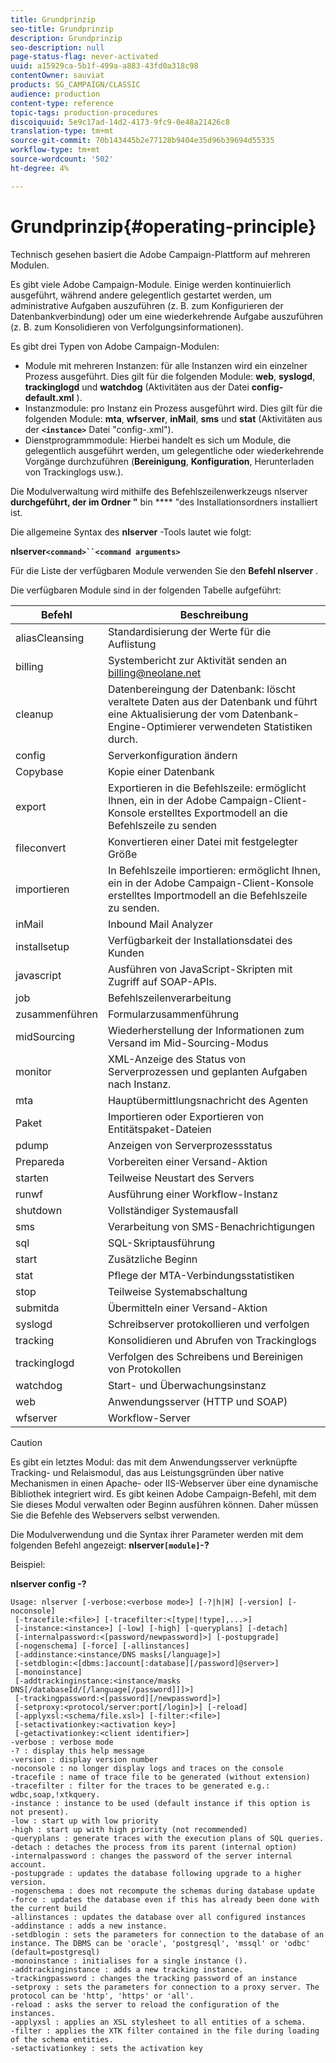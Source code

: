 ```yaml
---
title: Grundprinzip
seo-title: Grundprinzip
description: Grundprinzip
seo-description: null
page-status-flag: never-activated
uuid: a15929ca-5b1f-499a-a883-43fd0a318c98
contentOwner: sauviat
products: SG_CAMPAIGN/CLASSIC
audience: production
content-type: reference
topic-tags: production-procedures
discoiquuid: 5e9c17ad-14d2-4173-9fc9-0e48a21426c8
translation-type: tm+mt
source-git-commit: 70b143445b2e77128b9404e35d96b39694d55335
workflow-type: tm+mt
source-wordcount: '502'
ht-degree: 4%

---
```



# Grundprinzip{#operating-principle}

Technisch gesehen basiert die Adobe Campaign-Plattform auf mehreren Modulen.

Es gibt viele Adobe Campaign-Module. Einige werden kontinuierlich ausgeführt, während andere gelegentlich gestartet werden, um administrative Aufgaben auszuführen (z. B. zum Konfigurieren der Datenbankverbindung) oder um eine wiederkehrende Aufgabe auszuführen (z. B. zum Konsolidieren von Verfolgungsinformationen).

Es gibt drei Typen von Adobe Campaign-Modulen:

* Module mit mehreren Instanzen: für alle Instanzen wird ein einzelner Prozess ausgeführt. Dies gilt für die folgenden Module: **web**, **syslogd**, **trackinglogd** und **watchdog** (Aktivitäten aus der Datei **config-default.xml** ).
* Instanzmodule: pro Instanz ein Prozess ausgeführt wird. Dies gilt für die folgenden Module: **mta**, **wfserver**, **inMail**, **sms** und **stat** (Aktivitäten aus der **`<instance>`** Datei &quot;config-.xml&quot;).
* Dienstprogrammmodule: Hierbei handelt es sich um Module, die gelegentlich ausgeführt werden, um gelegentliche oder wiederkehrende Vorgänge durchzuführen (**Bereinigung**, **Konfiguration**, Herunterladen von Trackinglogs usw.).

Die Modulverwaltung wird mithilfe des Befehlszeilenwerkzeugs nlserver **durchgeführt, der im Ordner &quot;** bin **** &quot;des Installationsordners installiert ist.

Die allgemeine Syntax des **nlserver** -Tools lautet wie folgt:

**nlserver`<command>``<command arguments>`**

Für die Liste der verfügbaren Module verwenden Sie den **Befehl nlserver** .

Die verfügbaren Module sind in der folgenden Tabelle aufgeführt:

| Befehl | Beschreibung  |
|---|---|
| aliasCleansing | Standardisierung der Werte für die Auflistung |
| billing | Systembericht zur Aktivität senden an billing@neolane.net |
| cleanup | Datenbereingung der Datenbank: löscht veraltete Daten aus der Datenbank und führt eine Aktualisierung der vom Datenbank-Engine-Optimierer verwendeten Statistiken durch. |
| config | Serverkonfiguration ändern |
| Copybase | Kopie einer Datenbank |
| export | Exportieren in die Befehlszeile: ermöglicht Ihnen, ein in der Adobe Campaign-Client-Konsole erstelltes Exportmodell an die Befehlszeile zu senden |
| fileconvert | Konvertieren einer Datei mit festgelegter Größe |
| importieren | In Befehlszeile importieren: ermöglicht Ihnen, ein in der Adobe Campaign-Client-Konsole erstelltes Importmodell an die Befehlszeile zu senden. |
| inMail | Inbound Mail Analyzer |
| installsetup | Verfügbarkeit der Installationsdatei des Kunden |
| javascript | Ausführen von JavaScript-Skripten mit Zugriff auf SOAP-APIs. |
| job | Befehlszeilenverarbeitung |
| zusammenführen | Formularzusammenführung |
| midSourcing | Wiederherstellung der Informationen zum Versand im Mid-Sourcing-Modus |
| monitor | XML-Anzeige des Status von Serverprozessen und geplanten Aufgaben nach Instanz. |
| mta | Hauptübermittlungsnachricht des Agenten |
| Paket | Importieren oder Exportieren von Entitätspaket-Dateien |
| pdump | Anzeigen von Serverprozessstatus |
| Prepareda | Vorbereiten einer Versand-Aktion |
| starten | Teilweise Neustart des Servers |
| runwf | Ausführung einer Workflow-Instanz |
| shutdown | Vollständiger Systemausfall |
| sms | Verarbeitung von SMS-Benachrichtigungen |
| sql | SQL-Skriptausführung |
| start | Zusätzliche Beginn |
| stat | Pflege der MTA-Verbindungsstatistiken |
| stop | Teilweise Systemabschaltung |
| submitda | Übermitteln einer Versand-Aktion |
| syslogd | Schreibserver protokollieren und verfolgen |
| tracking | Konsolidieren und Abrufen von Trackinglogs |
| trackinglogd | Verfolgen des Schreibens und Bereinigen von Protokollen |
| watchdog | Start- und Überwachungsinstanz |
| web | Anwendungsserver (HTTP und SOAP) |
| wfserver | Workflow-Server |

>[!CAUTION]
>
>Es gibt ein letztes Modul: das mit dem Anwendungsserver verknüpfte Tracking- und Relaismodul, das aus Leistungsgründen über native Mechanismen in einen Apache- oder IIS-Webserver über eine dynamische Bibliothek integriert wird. Es gibt keinen Adobe Campaign-Befehl, mit dem Sie dieses Modul verwalten oder Beginn ausführen können. Daher müssen Sie die Befehle des Webservers selbst verwenden.

Die Modulverwendung und die Syntax ihrer Parameter werden mit dem folgenden Befehl angezeigt: **nlserver`[module]`-?**

Beispiel:

**nlserver config -?**

```
Usage: nlserver [-verbose:<verbose mode>] [-?|h|H] [-version] [-noconsole]
 [-tracefile:<file>] [-tracefilter:<[type|!type],...>]
 [-instance:<instance>] [-low] [-high] [-queryplans] [-detach]
 [-internalpassword:<[password/newpassword]>] [-postupgrade]
 [-nogenschema] [-force] [-allinstances]
 [-addinstance:<instance/DNS masks[/language]>]
 [-setdblogin:<[dbms:]account[:database][/password]@server>]
 [-monoinstance]
 [-addtrackinginstance:<instance/masks DNS[/databaseId/[/language[/password]]]>]
 [-trackingpassword:<[password][/newpassword]>]
 [-setproxy:<protocol/server:port[/login]>] [-reload]
 [-applyxsl:<schema/file.xsl>] [-filter:<file>]
 [-setactivationkey:<activation key>]
 [-getactivationkey:<client identifier>]
-verbose : verbose mode
-? : display this help message
-version : display version number
-noconsole : no longer display logs and traces on the console
-tracefile : name of trace file to be generated (without extension)
-tracefilter : filter for the traces to be generated e.g.: wdbc,soap,!xtkquery.
-instance : instance to be used (default instance if this option is not present).
-low : start up with low priority
-high : start up with high priority (not recommended)
-queryplans : generate traces with the execution plans of SQL queries.
-detach : detaches the process from its parent (internal option)
-internalpassword : changes the password of the server internal account.
-postupgrade : updates the database following upgrade to a higher version. 
-nogenschema : does not recompute the schemas during database update
-force : updates the database even if this has already been done with the current build 
-allinstances : updates the database over all configured instances
-addinstance : adds a new instance.
-setdblogin : sets the parameters for connection to the database of an instance. The DBMS can be 'oracle', 'postgresql', 'mssql' or 'odbc' (default=postgresql)
-monoinstance : initialises for a single instance ().
-addtrackinginstance : adds a new tracking instance.
-trackingpassword : changes the tracking password of an instance
-setproxy : sets the parameters for connection to a proxy server. The protocol can be 'http', 'https' or 'all'.
-reload : asks the server to reload the configuration of the instances. 
-applyxsl : applies an XSL stylesheet to all entities of a schema. 
-filter : applies the XTK filter contained in the file during loading of the schema entities.
-setactivationkey : sets the activation key
```

